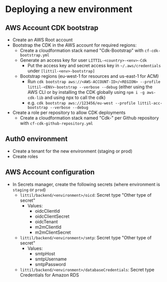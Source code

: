 # Deploying a new environment

## AWS Account CDK bootstrap
- Create an AWS Root account
- Bootstrap the CDK in the AWS account for required regions:
    - Create a cloudformation stack named "Cdk-Bootstrap" with `cf-cdk-bootstrap.yml`
    - Generate an access key for user `LITTIL-<country>-<env>-Cdk`
      - Put the access key and secret access key in `~/.aws/credentials` under `[littil-<env>-bootstrap]`
    - Bootstrap regions (eu-west-1 for resources and us-east-1 for ACM)
      - Run `cdk bootstrap aws://<AWS-ACCOUNT-ID>/<REGION> --profile littil-<ENV>-bootstrap --verbose --debug` (either using the AWS CLI or by installing the CDK globally using `npm i -g aws-cdk-lib` and using npx to call the cdk)
      - e.g. `cdk bootstrap aws://123456/eu-west --profile littil-acc-bootstrap --verbose --debug`
- Create a role per repository to allow CDK deployments
  - Create a cloudformation stack named "Cdk-<Github-repo-name>" per Github repository with `cf-cdk-github-repository.yml`

## Auth0 environment
- Create a tenant for the new environment (staging or prod)
- Create roles

## AWS Account configuration
- In Secrets manager, create the following secrets (where environment is `staging` or `prod`)
  - `littil/backend/<environment>/oicd`: Secret type "Other type of secret"
    - Values:
      - oidcClientId
      - oidcClientSecret
      - oidcTenant
      - m2mClientId
      - m2mClientSecret
  - `littil/backend/<environment>/smtp`: Secret type "Other type of secret"
    - Values:
      - smtpHost
      - smtpUsername
      - smtpPassword
  - `littil/backend/<environment>/databaseCredentials`: Secret type Credentials for Amazon RDS
